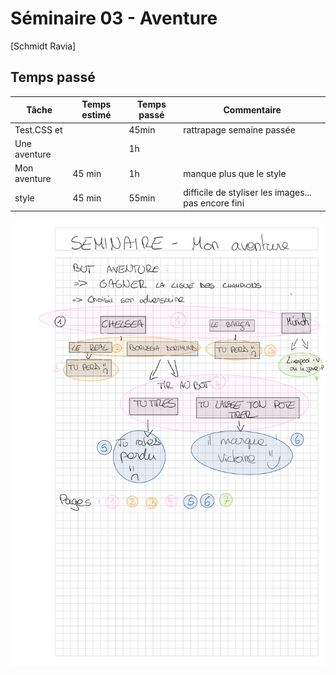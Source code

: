 # Séminaire 03 - Aventure

[Schmidt Ravia]

## Temps passé

| Tâche        | Temps estimé|Temps passé | Commentaire                    |
| ------------ | ----------- | -----------|------------------         |
| Test.CSS et  |             |   45min    | rattrapage semaine passée |
| Une aventure |             |      1h    |                           |
|Mon aventure  | 45 min      |     1h     |manque plus que le style   |
| style        | 45 min      | 55min      |difficile de styliser les images... pas encore fini                        |

![Alt text](ORGANIGRAMME-4.jpg)